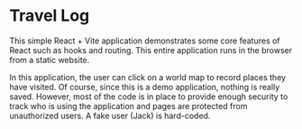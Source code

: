 # Travel Log

This simple React + Vite application demonstrates some core features of React such as hooks and routing. This entire
application runs in the browser from a static website.

In this application, the user can click on a world map to record places they have visited. Of course, since this is a demo application, nothing is really saved. However, most of the code is in place to provide enough security to track who is using the application and pages are protected from unauthorized users. A fake user (Jack) is hard-coded.
